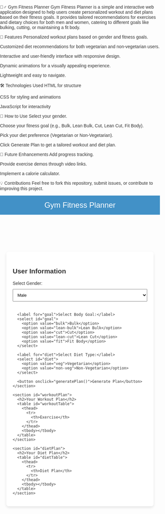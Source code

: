 🏋️‍♂️ Gym Fitness Planner
Gym Fitness Planner is a simple and interactive web application designed to help users create personalized workout and diet plans based on their fitness goals. It provides tailored recommendations for exercises and dietary choices for both men and women, catering to different goals like bulking, cutting, or maintaining a fit body.

🚀 Features
Personalized workout plans based on gender and fitness goals.

Customized diet recommendations for both vegetarian and non-vegetarian users.

Interactive and user-friendly interface with responsive design.

Dynamic animations for a visually appealing experience.

Lightweight and easy to navigate.

🛠️ Technologies Used
HTML for structure

CSS for styling and animations

JavaScript for interactivity

📌 How to Use
Select your gender.

Choose your fitness goal (e.g., Bulk, Lean Bulk, Cut, Lean Cut, Fit Body).

Pick your diet preference (Vegetarian or Non-Vegetarian).

Click Generate Plan to get a tailored workout and diet plan.

🌿 Future Enhancements
Add progress tracking.

Provide exercise demos through video links.

Implement a calorie calculator.

💡 Contributions
Feel free to fork this repository, submit issues, or contribute to improving this project.


































































<!DOCTYPE html>
<html lang="en">
<head>
  <meta charset="UTF-8" />
  <meta name="viewport" content="width=device-width, initial-scale=1.0" />
  <title>Gym Fitness Planner</title>
<link rel="icon" href="file:///C:/Users/vijay/OneDrive/Pictures/Screenshots/weblogo.png" type="image/png">
  <style>
    body {
      font-family: Arial, sans-serif;
      margin: 0;
      padding: 0;
      background-image: url('file:///C:/Users/vijay/OneDrive/Pictures/Screenshots/gymbg.png');
      background-size: cover;
      background-position: center;
      color: #333;
    }
    header {
      background-color: rgba(46, 134, 193, 0.9);
      color: white;
      padding: 1rem 0;
      text-align: center;
      font-size: 1.5rem;
    }
    main {
      padding: 20px;
    }
    section {
      background-color: rgba(255, 255, 255, 0.9);
      border-radius: 8px;
      margin-bottom: 20px;
      padding: 20px;
      box-shadow: 0 4px 8px rgba(0,0,0,0.1);
    }
    button {
      background-color: #2e86c1;
      color: white;
      border: none;
      padding: 10px 20px;
      cursor: pointer;
      border-radius: 5px;
      font-size: 1rem;
    }
    button:hover {
      background-color: #21618c;
    }
    select, input {
      padding: 10px;
      margin-top: 10px;
      margin-bottom: 20px;
      width: 100%;
      box-sizing: border-box;
    }
    table {
      width: 100%;
      border-collapse: collapse;
      margin-top: 20px;
    }
    th, td {
      border: 1px solid #ccc;
      padding: 10px;
      text-align: center;
    }
    th {
      background-color: #2e86c1;
      color: white;
    }
    #workoutTable, #dietTable {
      background-color: rgba(46, 134, 193, 0.1);
      border-radius: 8px;
    }
  </style>
</head>
<body>
  <header>Gym Fitness Planner</header>
  <main>
    <section>
      <h2>User Information</h2>
      <label for="gender">Select Gender:</label>
      <select id="gender">
        <option value="male">Male</option>
        <option value="female">Female</option>
      </select>

      <label for="goal">Select Body Goal:</label>
      <select id="goal">
        <option value="bulk">Bulk</option>
        <option value="lean-bulk">Lean Bulk</option>
        <option value="cut">Cut</option>
        <option value="lean-cut">Lean Cut</option>
        <option value="fit">Fit Body</option>
      </select>

      <label for="diet">Select Diet Type:</label>
      <select id="diet">
        <option value="veg">Vegetarian</option>
        <option value="non-veg">Non-Vegetarian</option>
      </select>

      <button onclick="generatePlan()">Generate Plan</button>
    </section>

    <section id="workoutPlan">
      <h2>Your Workout Plan</h2>
      <table id="workoutTable">
        <thead>
          <tr>
            <th>Exercise</th>
          </tr>
        </thead>
        <tbody></tbody>
      </table>
    </section>

    <section id="dietPlan">
      <h2>Your Diet Plan</h2>
      <table id="dietTable">
        <thead>
          <tr>
            <th>Diet Plan</th>
          </tr>
        </thead>
        <tbody></tbody>
      </table>
    </section>
  </main>

  <script>
    const workouts = {
      male: {
        bulk: ["Chest Press", "Deadlift", "Bench Press", "Squats", "Bicep Curls", "Overhead Press"],
        "lean-bulk": ["Push-ups", "Pull-ups", "Lunges", "Dumbbell Rows", "Tricep Dips", "Planks"],
        cut: ["Burpees", "Planks", "Mountain Climbers", "Jump Squats", "Jump Rope", "HIIT"],
        "lean-cut": ["Yoga", "Pilates", "HIIT", "Core Workouts", "Cycling", "Swimming"],
        fit: ["Running", "Cycling", "Bodyweight Exercises", "Swimming", "Hiking", "Yoga"]
      },
      female: {
        bulk: ["Deadlifts", "Hip Thrusts", "Squats", "Bench Press", "Romanian Deadlifts", "Leg Press"],
        "lean-bulk": ["Yoga", "Pilates", "Lunges", "Push-ups", "Kettlebell Swings", "Planks"],
        cut: ["Jumping Jacks", "Burpees", "Planks", "Sit-ups", "High Knees", "HIIT"],
        "lean-cut": ["Cardio", "Pilates", "HIIT", "Resistance Bands", "Boxing", "Rowing"],
        fit: ["Swimming", "Cycling", "Running", "Yoga", "Dancing", "Bodyweight Training"]
      }
    };

    const dietPlans = {
      bulk: { veg: ["Tofu", "Lentils", "Quinoa", "Nuts", "Avocados"], "non-veg": ["Chicken", "Eggs", "Salmon", "Rice", "Vegetables"] },
      "lean-bulk": { veg: ["Paneer", "Spinach", "Chickpeas", "Whole Grains", "Nuts"], "non-veg": ["Chicken Breast", "Fish", "Eggs", "Oats", "Vegetables"] },
      cut: { veg: ["Vegetable Salads", "Green Tea", "Sprouts", "Low-Carb Meals"], "non-veg": ["Grilled Chicken", "Eggs", "Fish", "Broccoli"] },
      "lean-cut": { veg: ["Quinoa", "Beans", "Leafy Greens", "Low-Fat Dairy"], "non-veg": ["Turkey Breast", "Cod Fish", "Eggs", "Leafy Greens"] },
      fit: { veg: ["Fruits", "Mixed Nuts", "Whole Grains", "Green Vegetables"], "non-veg": ["Egg Whites", "Chicken", "Fish", "Assorted Vegetables"] }
    };

    function generatePlan() {
      const gender = document.getElementById('gender').value;
      const goal = document.getElementById('goal').value;
      const dietType = document.getElementById('diet').value;
      const workoutTable = document.getElementById('workoutTable').querySelector('tbody');
      const dietTable = document.getElementById('dietTable').querySelector('tbody');

      workoutTable.innerHTML = workouts[gender][goal].map(exercise => `<tr><td>${exercise}</td></tr>`).join('');
      dietTable.innerHTML = dietPlans[goal][dietType].map(food => `<tr><td>${food}</td></tr>`).join('');
    }
  </script>
</body>
</html>
